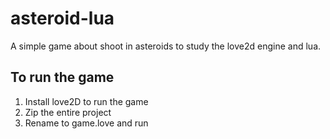 # asteroid-lua

A simple game about shoot in asteroids to study the love2d engine and lua.

## To run the game
1. Install love2D to run the game
2. Zip the entire project
3. Rename to game.love and run

